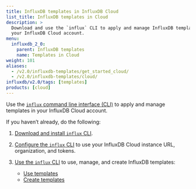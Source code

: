 ```yaml
---
title: InfluxDB templates in InfluxDB Cloud
list_title: InfluxDB templates in Cloud
description: >
  Download and use the `influx` CLI to apply and manage InfluxDB templates with
  your InfluxDB Cloud account.
menu:
  influxdb_2_0:
    parent: InfluxDB templates
    name: Templates in Cloud
weight: 101
aliases:
  - /v2.0/influxdb-templates/get_started_cloud/
  - /v2.0/influxdb-templates/cloud/
influxdb/v2.0/tags: [templates]
products: [cloud]
---
```


Use the [`influx` command line interface (CLI)](/influxdb/v2.0/reference/cli/influx/)
to apply and manage templates in your InfluxDB Cloud account.

If you haven’t already, do the following:

1. [Download and install `influx` CLI](/influxdb/v2.0/get-started/#optional-download-install-and-use-the-influx-cli).
2. [Configure the `influx` CLI](/influxdb/v2.0/get-started/#set-up-influxdb) to use your
   InfluxDB Cloud instance URL, organization, and tokens.
3. [Use the `influx` CLI](/influxdb/v2.0/reference/cli/influx/) to use, manage, and create
   InfluxDB templates:

    - [Use templates](/influxdb/v2.0/influxdb-templates/use/)
    - [Create templates](/influxdb/v2.0/influxdb-templates/create/)
